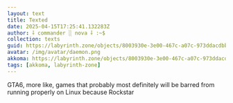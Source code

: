```yaml
---
layout: text
title: Texted
date: 2025-04-15T17:25:41.132283Z
author: ⸸ commander ░ nova ⸸ :~$
collection: texts
guid: https://labyrinth.zone/objects/8003930e-3e00-467c-a07c-973ddacdbb87
avatar: /img/avatar/daemon.png
akkoma: https://labyrinth.zone/objects/8003930e-3e00-467c-a07c-973ddacdbb87
tags: [akkoma, labyrinth-zone]
---
```


<p>GTA6, more like, games that probably most definitely will be barred from running properly on Linux because Rockstar</p>
